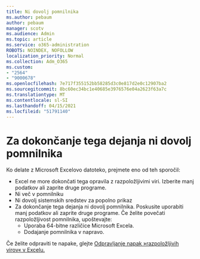 ```yaml
---
title: Ni dovolj pomnilnika
ms.author: pebaum
author: pebaum
manager: scotv
ms.audience: Admin
ms.topic: article
ms.service: o365-administration
ROBOTS: NOINDEX, NOFOLLOW
localization_priority: Normal
ms.collection: Adm_O365
ms.custom:
- "2564"
- "9000678"
ms.openlocfilehash: 7e717f355152bb58285d3c0e817d2e0c12907ba2
ms.sourcegitcommit: 8bc60ec34bc1e40685e3976576e04a2623f63a7c
ms.translationtype: MT
ms.contentlocale: sl-SI
ms.lasthandoff: 04/15/2021
ms.locfileid: "51791140"
---
```

# <a name="there-isnt-enough-memory-to-complete-this-action"></a>Za dokončanje tega dejanja ni dovolj pomnilnika

Ko delate z Microsoft Excelovo datoteko, prejmete eno od teh sporočil:

- Excel ne more dokončati tega opravila z razpoložljivimi viri. Izberite manj podatkov ali zaprite druge programe.
- Ni več v pomnilniku
- Ni dovolj sistemskih sredstev za popolno prikaz
- Za dokončanje tega dejanja ni dovolj pomnilnika. Poskusite uporabiti manj podatkov ali zaprite druge programe. Če želite povečati razpoložljivost pomnilnika, upoštevajte: 
    - Uporaba 64-bitne različice Microsoft Excela.
    - Dodajanje pomnilnika v napravo.

Če želite odpraviti te napake, glejte [Odpravljanje napak »razpoložljivih virov« v Excelu.](https://docs.microsoft.com/office/troubleshoot/excel/available-resources-errors)
